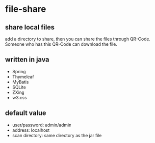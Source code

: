 # file-share

## share local files
add a directory to share, then you can share the files through QR-Code. Someone who has this QR-Code can download the file.

## written in java
* Spring
* Thymeleaf
* MyBatis
* SQLite
* ZXing
* w3.css

## default value
* user/password: admin/admin
* address: localhost
* scan directory: same directory as the jar file
